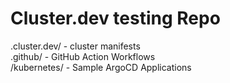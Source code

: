 # Cluster.dev testing Repo  

.cluster.dev/ - cluster manifests  
.github/      - GitHub Action Workflows  
/kubernetes/  - Sample ArgoCD Applications  
 
